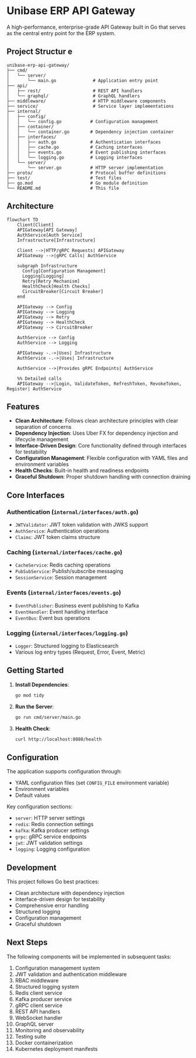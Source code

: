 # Unibase ERP API Gateway

A high-performance, enterprise-grade API Gateway built in Go that serves as the central entry point for the ERP system.

## Project Structur e

```
unibase-erp-api-gateway/
├── cmd/
│   └── server/
│       └── main.go              # Application entry point
├── api/
│   ├── rest/                    # REST API handlers
│   └── graphql/                 # GraphQL handlers
├── middleware/                  # HTTP middleware components
├── service/                     # Service layer implementations
├── internal/
│   ├── config/
│   │   └── config.go           # Configuration management
│   ├── container/
│   │   └── container.go        # Dependency injection container
│   ├── interfaces/
│   │   ├── auth.go             # Authentication interfaces
│   │   ├── cache.go            # Caching interfaces
│   │   ├── events.go           # Event publishing interfaces
│   │   └── logging.go          # Logging interfaces
│   └── server/
│       └── server.go           # HTTP server implementation
├── proto/                      # Protocol buffer definitions
├── test/                       # Test files
├── go.mod                      # Go module definition
└── README.md                   # This file
```
## Architecture 

```mermaid
flowchart TD
    Client[Client]
    APIGateway[API Gateway]
    AuthService[Auth Service]
    Infrastructure[Infrastructure]

    Client -->|HTTP/gRPC Requests| APIGateway
    APIGateway -->|gRPC Calls| AuthService

    subgraph Infrastructure
      Config[Configuration Management]
      Logging[Logging]
      Retry[Retry Mechanism]
      HealthCheck[Health Checks]
      CircuitBreaker[Circuit Breaker]
    end

    APIGateway --> Config
    APIGateway --> Logging
    APIGateway --> Retry
    APIGateway --> HealthCheck
    APIGateway --> CircuitBreaker

    AuthService --> Config
    AuthService --> Logging

    APIGateway -.->|Uses| Infrastructure
    AuthService -.->|Uses| Infrastructure

    AuthService -->|Provides gRPC Endpoints| AuthService

    %% Detailed calls
    APIGateway -->|Login, ValidateToken, RefreshToken, RevokeToken, Register| AuthService
```

## Features

- **Clean Architecture**: Follows clean architecture principles with clear separation of concerns
- **Dependency Injection**: Uses Uber FX for dependency injection and lifecycle management
- **Interface-Driven Design**: Core functionality defined through interfaces for testability
- **Configuration Management**: Flexible configuration with YAML files and environment variables
- **Health Checks**: Built-in health and readiness endpoints
- **Graceful Shutdown**: Proper shutdown handling with connection draining

## Core Interfaces

### Authentication (`internal/interfaces/auth.go`)
- `JWTValidator`: JWT token validation with JWKS support
- `AuthService`: Authentication operations
- `Claims`: JWT token claims structure

### Caching (`internal/interfaces/cache.go`)
- `CacheService`: Redis caching operations
- `PubSubService`: Publish/subscribe messaging
- `SessionService`: Session management

### Events (`internal/interfaces/events.go`)
- `EventPublisher`: Business event publishing to Kafka
- `EventHandler`: Event handling interface
- `EventBus`: Event bus operations

### Logging (`internal/interfaces/logging.go`)
- `Logger`: Structured logging to Elasticsearch
- Various log entry types (Request, Error, Event, Metric)

## Getting Started

1. **Install Dependencies**:
   ```bash
   go mod tidy
   ```

2. **Run the Server**:
   ```bash
   go run cmd/server/main.go
   ```

3. **Health Check**:
   ```bash
   curl http://localhost:8080/health
   ```

## Configuration

The application supports configuration through:
- YAML configuration files (set `CONFIG_FILE` environment variable)
- Environment variables
- Default values

Key configuration sections:
- `server`: HTTP server settings
- `redis`: Redis connection settings
- `kafka`: Kafka producer settings
- `grpc`: gRPC service endpoints
- `jwt`: JWT validation settings
- `logging`: Logging configuration

## Development

This project follows Go best practices:
- Clean architecture with dependency injection
- Interface-driven design for testability
- Comprehensive error handling
- Structured logging
- Configuration management
- Graceful shutdown

## Next Steps

The following components will be implemented in subsequent tasks:
1. Configuration management system
2. JWT validation and authentication middleware
3. RBAC middleware
4. Structured logging system
5. Redis client service
6. Kafka producer service
7. gRPC client service
8. REST API handlers
9. WebSocket handler
10. GraphQL server
11. Monitoring and observability
12. Testing suite
13. Docker containerization
14. Kubernetes deployment manifests